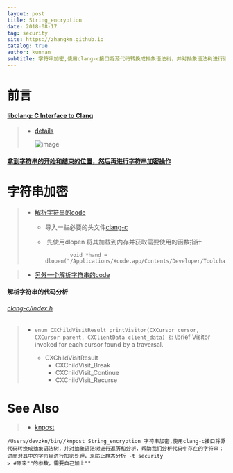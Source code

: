 ```yaml
---
layout: post
title: String_encryption
date: 2018-08-17
tag: security
site: https://zhangkn.github.io
catalog: true
author: kunnan
subtitle: 字符串加密,使用clang-c接口将源代码转换成抽象语法树，并对抽象语法树进行遍历和分析，帮助我们分析代码中存在的字符串；进而对其中的字符串进行加密处理，来防止静态分析
---
```




#  前言

#### [libclang: C Interface to Clang ](https://clang.llvm.org/doxygen/group__CINDEX.html)



> * [details](https://clang.llvm.org/doxygen/group__CINDEX.html#details)
>
>   ![image](https://ws4.sinaimg.cn/large/af39b376gy1fucjqbyo2oj20bk0wldhu.jpg)

#### [拿到字符串的开始和结束的位置，然后再进行字符串加密操作](https://github.com/zhangkn/KNParseClangLib)



# 字符串加密



> * [解析字符串的code](https://github.com/AloneMonkey/iOSREBook/blob/master/chapter-8/8.1%20%E6%95%B0%E6%8D%AE%E5%8A%A0%E5%AF%86/LibClangParse/LibClangParse/main.m)
>
>   * 导入一些必要的头文件[clang-c](https://github.com/AloneMonkey/iOSREBook/tree/master/chapter-8/8.1%20%E6%95%B0%E6%8D%AE%E5%8A%A0%E5%AF%86/LibClangParse/LibClangParse/clang-c)
>
>   * ​    先使用dlopen 将其加载到内存并获取需要使用的函数指针
>
>     ```
>             void *hand = dlopen("/Applications/Xcode.app/Contents/Developer/Toolchains/XcodeDefault.xctoolchain/usr/lib/libclang.dylib",RTLD_LAZY);
>     
>     ```
>
>     

> * [另外一个解析字符串的code](https://github.com/zhangkn/KNParseClangLib)
>
>   

#### 解析字符串的代码分析

###### [clang-c/Index.h](https://github.com/AloneMonkey/iOSREBook/blob/6dd028fea7d9ec9376cde5cc51de93f53fe5a20d/chapter-8/8.1%20%E6%95%B0%E6%8D%AE%E5%8A%A0%E5%AF%86/LibClangParse/LibClangParse/clang-c/Index.h)

> * `enum CXChildVisitResult printVisitor(CXCursor cursor, CXCursor parent, CXClientData client_data) {`: \brief Visitor invoked for each cursor found by a traversal.
>
>   
>
>   * CXChildVisitResult
>     * CXChildVisit_Break
>     * CXChildVisit_Continue
>     * CXChildVisit_Recurse

# See Also 

>* [knpost](https://github.com/zhangkn/KNBin/blob/master/knpost) 
>
```
/Users/devzkn/bin//knpost String_encryption 字符串加密,使用clang-c接口将源代码转换成抽象语法树，并对抽象语法树进行遍历和分析，帮助我们分析代码中存在的字符串；进而对其中的字符串进行加密处理，来防止静态分析 -t security
> #原来""的参数，需要自己加上""
```

